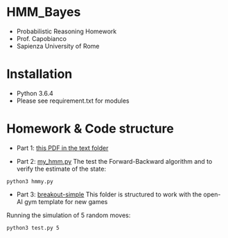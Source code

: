 # HMM_Bayes
- Probabilistic Reasoning Homework
-  Prof. Capobianco
- Sapienza University of Rome

# Installation
- Python 3.6.4
- Please see requirement.txt for modules

# Homework & Code structure
* Part 1: [this PDF in the text folder](text/homework.pdf)

* Part 2: [my_hmm.py](my_hmm.py)
The test the Forward-Backward algorithm and to verify the estimate of the state:
```
python3 hmmy.py
```
* Part 3: [breakout-simple](breakout-simple)
This folder is structured to work with the open-AI gym template for new games

Running the simulation of 5 random moves:
```
python3 test.py 5
```
